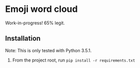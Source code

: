 # Emoji word cloud

Work-in-progress! 65% legit.

## Installation

Note: This is only tested with Python 3.5.1.

1) From the project root, run `pip install -r requirements.txt`
